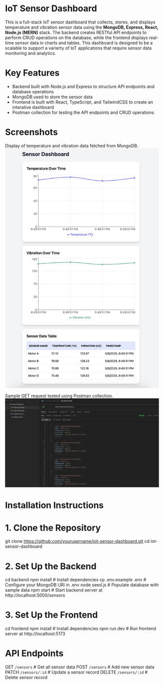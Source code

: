 # IoT Sensor Dashboard

This is a full-stack IoT sensor dashboard that collects, stores, and displays temperature and vibration sensor data using the **MongoDB, Express, React, Node.js (MERN)** stack. The backend creates RESTful API endpoints to perform CRUD operations on the database, while the frontend displays real-time sensor data in charts and tables. This dashboard is designed to be a scalable to support a varierty of IoT applications that require sensor data monitoring and analytics.

# Key Features

- Backend built with Node.js and Express to structure API endpoints and database operations
- MongoDB used to store the sensor data
- Frontend is built with React, TypeScript, and TailwindCSS to create an interative dashboard
- Postman collection for testing the API endpoints and CRUD operations


# Screenshots

Display of temperature and vibration data fetched from MongoDB.
<img src="screenshots/dashboard.png" alt="IoT Dashboard Screenshot" width="700"/>


Sample GET request tested using Postman collection.
<img src="screenshots/postman.png" alt="Postman API Testing Screenshot" width="700"/>



# Installation Instructions

# 1. Clone the Repository
git clone https://github.com/yourusername/iot-sensor-dashboard.git
cd iot-sensor-dashboard

# 2️. Set Up the Backend
cd backend
npm install  # Install dependencies
cp .env.example .env  # Configure your MongoDB URI in .env
node seed.js  # Populate database with sample data
npm start  # Start backend server at http://localhost:5000/sensors

# 3. Set Up the Frontend
cd frontend
npm install  # Install dependencies
npm run dev # Run frontend server at http://localhost:5173


# API Endpoints

GET     `/sensors`      # Get all sensor data
POST    `/sensors`      # Add new sensor data
PATCH   `/sensors/:id`  # Update a sensor record
DELETE  `/sensors/:id`  # Delete sensor record


